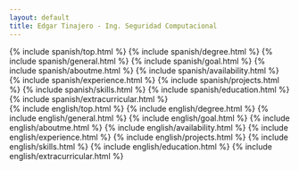 ```yaml
---
layout: default
title: Edgar Tinajero - Ing. Seguridad Computacional
---
```

<div id="es">
  {% include spanish/top.html %}
  {% include spanish/degree.html %}
  {% include spanish/general.html %}
  {% include spanish/goal.html %}
  {% include spanish/aboutme.html %}
  {% include spanish/availability.html %}
  {% include spanish/experience.html %}
  {% include spanish/projects.html %}
  {% include spanish/skills.html %}
  {% include spanish/education.html %}
  {% include spanish/extracurricular.html %}
</div>

<div id="en">
  {% include english/top.html %}
  {% include english/degree.html %}
  {% include english/general.html %}
  {% include english/goal.html %}
  {% include english/aboutme.html %}
  {% include english/availability.html %}
  {% include english/experience.html %}
  {% include english/projects.html %}
  {% include english/skills.html %}
  {% include english/education.html %}
  {% include english/extracurricular.html %}
</div>
